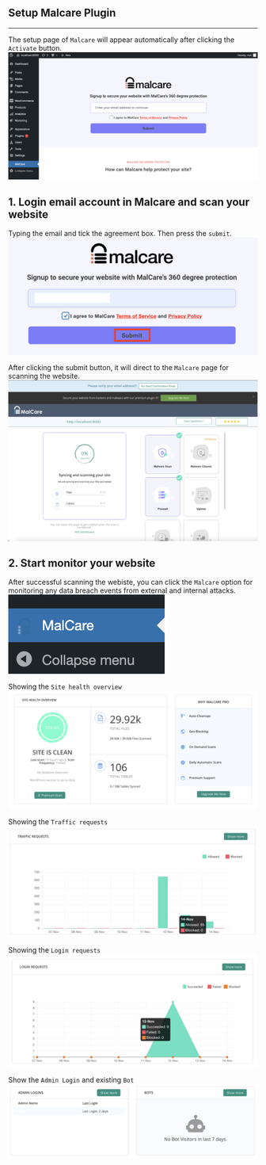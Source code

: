 ## **Setup Malcare Plugin**
---
The setup page of `Malcare` will appear automatically after clicking the `Activate` button.
![Image](./assets/malcareSetup.png)

## 1. Login email account in Malcare and scan your website
Typing the email and tick the agreement box. Then press the `submit`.
![Image](./assets/malcareEmail.png)

After clicking the submit button, it will direct to the `Malcare` page for scanning the website.
![Image](./assets/malcareScan.png)

## 2. Start monitor your website
After successful scanning the webiste, you can click the `Malcare` option for monitoring any data breach events from external and internal attacks.
![Image](./assets/malcarePlugin.png)

Showing the `Site health overview`
![Image](./assets/malcare01.png)

Showing the `Traffic requests`
![Image](./assets/malcare02.png)

Showing the `Login requests`
![Image](./assets/malcare03.png)

Show the `Admin Login` and existing `Bot`
![Image](./assets/malcare04.png)